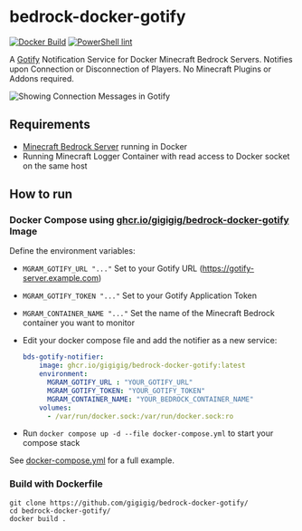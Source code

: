 # bedrock-docker-gotify
[![Docker Build](https://github.com/gigigig/bedrock-docker-gotify/actions/workflows/docker-publish.yml/badge.svg)](https://github.com/gigigig/bedrock-docker-gotify/actions/workflows/docker-publish.yml)
[![PowerShell lint](https://github.com/gigigig/bedrock-docker-gotify/actions/workflows/ps-linter.yml/badge.svg)](https://github.com/gigigig/bedrock-docker-gotify/actions/workflows/ps-linter.yml)

A [Gotify](https://gotify.net/) Notification Service for Docker Minecraft Bedrock Servers.
Notifies upon Connection or Disconnection of Players. 
No Minecraft Plugins or Addons required. 

![Showing Connection Messages in Gotify](../main/gotify-notice.png)

## Requirements
- [Minecraft Bedrock Server](https://github.com/itzg/docker-minecraft-server) running in Docker
- Running Minecraft Logger Container with read access to Docker socket on the same host

## How to run
### Docker Compose using [ghcr.io/gigigig/bedrock-docker-gotify](https://github.com/gigigig/bedrock-docker-gotify/pkgs/container/bedrock-docker-gotify) Image
Define the environment variables:
 - ``` MGRAM_GOTIFY_URL "..." ``` Set to your Gotify URL (https://gotify-server.example.com)
 - ``` MGRAM_GOTIFY_TOKEN "..." ```  Set to your Gotify Application Token 
 - ``` MGRAM_CONTAINER_NAME "..." ``` Set the name of the Minecraft Bedrock container you want to monitor
 - Edit your docker compose file and add the notifier as a new service:

    ```yaml
    bds-gotify-notifier:
        image: ghcr.io/gigigig/bedrock-docker-gotify:latest
        environment:
          MGRAM_GOTIFY_URL : "YOUR_GOTIFY_URL"
          MGRAM_GOTIFY_TOKEN: "YOUR_GOTIFY_TOKEN"
          MGRAM_CONTAINER_NAME: "YOUR_BEDROCK_CONTAINER_NAME"
        volumes:
          - /var/run/docker.sock:/var/run/docker.sock:ro
    ```
- Run ``` docker compose up -d --file docker-compose.yml ``` to start your compose stack

See [docker-compose.yml](../main/docker-compose.yml) for a full example. 

### Build with Dockerfile
```Shell
git clone https://github.com/gigigig/bedrock-docker-gotify/
cd bedrock-docker-gotify/
docker build .
```



